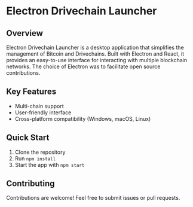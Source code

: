 # Electron Drivechain Launcher

## Overview

Electron Drivechain Launcher is a desktop application that simplifies the management of Bitcoin and Drivechains. Built with Electron and React, it provides an easy-to-use interface for interacting with multiple blockchain networks. The choice of Electron was to facilitate open source contributions.

## Key Features

- Multi-chain support
- User-friendly interface
- Cross-platform compatibility (Windows, macOS, Linux)

## Quick Start

1. Clone the repository
2. Run `npm install`
3. Start the app with `npm start`

## Contributing

Contributions are welcome! Feel free to submit issues or pull requests.

